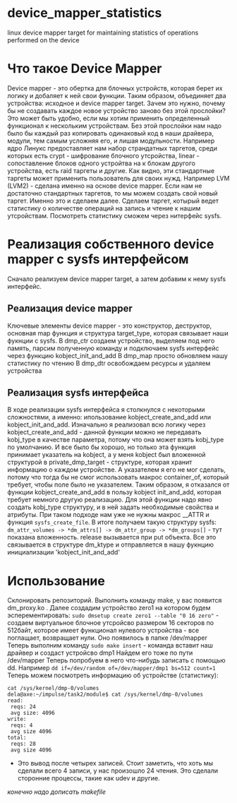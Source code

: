 # device_mapper_statistics
linux device mapper target for maintaining statistics of operations performed on the device

# Что такое Device Mapper 
Device mapper - это обертка для блочных устройств, которая берет их логику и добаляет к ней свои функции. Таким образом, объединяет два устройства: исходное и device mapper target. Зачем это нужно, почему бы не создавать каждое новое устройство заново без этой прослойки? Это может быть удобно, если мы хотим применить определенный функционал к нескольким устройствам. Без этой прослойки нам надо было бы каждый раз копировать одинаковый код в наши драйвера, модули, тем самым усложняя его, и лишая модульности. Например ядро Линукс предоставляет нам набор страндатных таргетов, среди которых есть crypt - шифрование блочного утсройства, linear - сопоставление блоков одного устройтва на к блокам другого устройства, есть raid таргеты и другие. Как видно, эти стандартные таргеты может применить пользователь для своих нужд. Например LVM (LVM2) - сделана именно на основе device mapper. Если нам не достаточно стандартных таргетов, то мы можем создать свой новый таргет. 
Именно это и сделаем далее. Сделаем таргет, котырый ведет статистику о количестве операций на запись и чтение к нашим утсройствам. Посмотреть статистику сможем через нитерфейс sysfs. 

# Реализация собственного device mapper с sysfs интерфейсом
Сначало реализуем device mapper target, а затем добавим к нему sysfs интерфейс.

## Реализация device mapper 
Ключевые элементы device mapper - это конструктор, деструктор, основная map функция и структура target_type, которая связывает наши фукнции с sysfs. 
В dmp_ctr создаем устройство, выделяем под него память, парсим полученную команду и подключаем sysfs интерфейс через функцию kobject_init_and_add
В dmp_map просто обновляем нашу статистику по чтению 
В dmp_dtr освобождаем ресурсы и удаляем устройства

## Реализация sysfs интерфейса
В ходе реализации sysfs интерфейса я столкнулся с некоторыми сложностями, а именно: ипользование kobject_create_and_add или kobject_init_and_add. Изначально я реализовал всю логику через kobject_create_and_add - данной функции можно не передавать kobj_type в качестве параметра, потому что она может взять kobj_type по умолчанию. И все было бы хорошо, но только эта функция принимает указатель на kobject, а у меня kobject был вложенной структурой в private_dmp_target - структуре, которая хранит информацию о каждом устройстве. А указателем я его не мог  сделать, потому что тогда бы не смог использовать макрос container_of, который требует, чтобы поле было не указателем. Таким образом, я отказался от функции kobject_create_and_add в пользу kobject init_and_add, которая требует немного другую реализацию. Для этой функции надо явно создать kobj_type структуру, и в ней задать необходимые свойства и атрибуты. При таком подходе нам уже не нужны макрос __ATTR и функция `sysfs_create_file`. 
В итоге получаем такую структуру sysfs: 
`dm_attr_volumes -> *dm_attrs[] -> dm_attr_group -> *dm_groups[]` - тут показана вложенность.
release вызывается при put объекта. 
Все это связывается в структуре dm_ktype и отправляется в нашу фукнцию инициализации 'kobject_init_and_add'

# Использование
Склонировать репозиторий. Выполнить команду make, у вас появится dm_proxy.ko . Далее создадим устройство zero1 на котором будем эсперементировать:
`sudo dmsetup create zero1 --table "0 16 zero"` - создаем виртуальное блочное утсройсво размером 16 секторов по 512байт, которое имеет функционал нулевого устройства - все поглащает, возвращает нули.
Оно появилось в папке /dev/mapper
Теперь выполним команду 
`sudo make insert` - команда вставит наш драйвер и создаст устройсво dmp1
Найдем его тоже по пути /dev/mapper
Теперь попробуем в него что-нибудь записать с помощью dd.
Например `dd if=/dev/random of=/dev/mapper/dmp1 bs=512 count=1`
Теперь можем посмотреть информацию об устройстве (статистику):
```
cat /sys/kernel/dmp-0/volumes
dela@axe:~/impulse/task2/module$ cat /sys/kernel/dmp-0/volumes 
read:
 reqs: 24
 avg size: 4096
write:
 reqs: 4
 avg size 4096
total:
 reqs: 28
 avg size 4096
```
- Это вывод после четырех записей. Стоит заметить, что хоть мы сделали всего 4 записи, у нас произошло 24 чтения. Это сделали сторонние процессы, такие как udev и другие.

_конечно надо дописать makefile_
